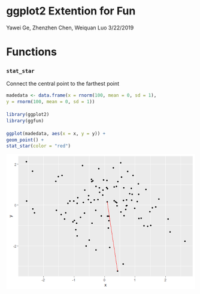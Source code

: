 ggplot2 Extention for Fun
================
Yawei Ge, Zhenzhen Chen, Weiquan Luo
3/22/2019

Functions
=========

### `stat_star`

Connect the central point to the farthest point

``` r
madedata <- data.frame(x = rnorm(100, mean = 0, sd = 1),
y = rnorm(100, mean = 0, sd = 1))

library(ggplot2)
library(ggfun)

ggplot(madedata, aes(x = x, y = y)) +
geom_point() +
stat_star(color = "red")
```

![](README_files/figure-markdown_github/unnamed-chunk-1-1.png)
